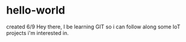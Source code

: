# hello-world
created 6/9
Hey there, I be learning GIT so i can follow along some IoT projects i'm interested in.
